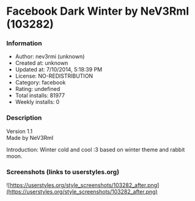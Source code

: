 # Facebook Dark Winter by NeV3RmI (103282)

### Information
- Author: nev3rmi (unknown)
- Created at: unknown
- Updated at: 7/10/2014, 5:18:39 PM
- License: NO-REDISTRIBUTION
- Category: facebook
- Rating: undefined
- Total installs: 81977
- Weekly installs: 0


### Description
Version 1.1
<br/>Made by NeV3RmI

Introduction:
Winter cold and cool :3 based on winter theme and rabbit moon.


### Screenshots (links to userstyles.org)
![https://userstyles.org/style_screenshots/103282_after.png](https://userstyles.org/style_screenshots/103282_after.png)



